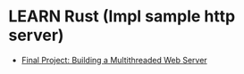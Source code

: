 # LEARN Rust (Impl sample http server)

- [Final Project: Building a Multithreaded Web Server](https://doc.rust-lang.org/book/ch20-00-final-project-a-web-server.html)
